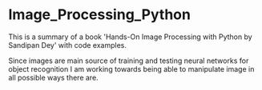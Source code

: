 # Image_Processing_Python
This is a summary of a book 'Hands-On Image Processing with Python by Sandipan Dey' with code examples.

Since images are main source of training and testing neural networks for object recognition I am working towards being able to 
manipulate image in all possible ways there are.
